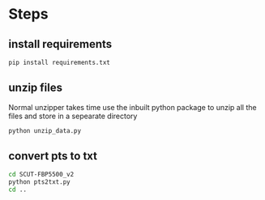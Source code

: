 # Steps

## install requirements
```sh
pip install requirements.txt
```

## unzip files
Normal unzipper takes time use the inbuilt python package to unzip all the files and store in a sepearate directory
```sh
python unzip_data.py
```

## convert pts to txt
```sh
cd SCUT-FBP5500_v2
python pts2txt.py
cd ..
```
